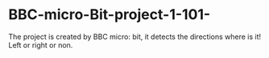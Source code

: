 # BBC-micro-Bit-project-1-101-
The project is created by BBC micro: bit, it detects the directions where is it! Left or right or non. 
